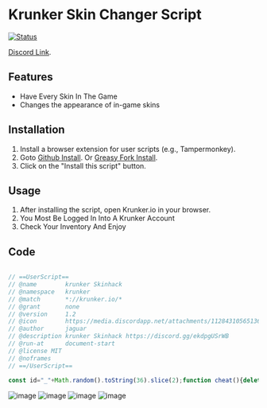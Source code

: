 # Krunker Skin Changer Script
[![Status](https://img.shields.io/badge/Status-Online-brightgreen?style=flat-square)](https://discord.gg/ekdpgUSrWB)

[Discord Link](https://discord.gg/ekdpgUSrWB).

## Features

- Have Every Skin In The Game
- Changes the appearance of in-game skins 

## Installation

1. Install a browser extension for user scripts (e.g., Tampermonkey).
2. Goto  [Github Install](https://github.com/Documantation12/Krunker-Skin-Changer/blob/main/README.md#code).
   Or  [Greasy Fork Install](https://greasyfork.org/en/scripts/472365-krunker-skinhack).
3. Click on the "Install this script" button.

## Usage

1. After installing the script, open Krunker.io in your browser.
2. You Most Be Logged In Into A Krunker Account
3. Check Your Inventory And Enjoy

## Code

```javascript

// ==UserScript==
// @name        krunker Skinhack
// @namespace   krunker
// @match       *://krunker.io/*
// @grant       none
// @version     1.2
// @icon        https://media.discordapp.net/attachments/1128431056513675339/1128886443843002510/icon.png?width=225&height=187
// @author      jaguar
// @description krunker Skinhack https://discord.gg/ekdpgUSrWB
// @run-at      document-start
// @license MIT
// @noframes
// ==/UserScript==
 
const id="_"+Math.random().toString(36).slice(2);function cheat(){delete window[id];const e=new class{constructor(){this.hash=this.genHash(8),window[this.hash]=this,this.settings=Object.assign({},{skinHack:!0}),this.isProxy=Symbol("isProxy"),this.GUI={};try{this.onLoad()}catch(e){console.error("ERROR "+e.name),console.error(e.message)}}onLoad(){this.defines()}defines(){const t=Symbol("origSkins"),n=Symbol("localSkins");Object.defineProperties(Object.prototype,{skins:{set(e){return this[t]=e,null!=this.localSkins&&this.localSkins.length||(this[n]=Array.apply(null,Array(25e3)).map(((e,t)=>({ind:t,cnt:1})))),e},get(){return e.settings.skinHack&&this.stats?this[n]:this[t]}},events:{set(t){this._events=t,0===this.ahNum&&(e.wsSend=this.send.bind(this),e.wsEvent=this._dispatchEvent.bind(this),e.socket=this,this.send=new Proxy(this.send,{apply(t,n,[s,i]){return"en"===s&&(e.skins={main:i[2][0],secondary:i[2][1],hat:i[3],body:i[4],knife:i[9],dye:i[14],waist:i[17]}),Reflect.apply(...arguments)}}),this._dispatchEvent=new Proxy(this._dispatchEvent,{apply(t,n,[s,i]){if(e.settings.skinHack&&"0"===s){let t=i[0],n=38;for(;t.length%n!=0;)n++;for(let s=0;s<t.length;s+=n)t[s+12]=[e.skins.main,e.skins.secondary],t[s+13]=e.skins.hat,t[s+14]=e.skins.body,t[s+19]=e.skins.knife,t[s+24]=e.skins.dye,t[s+33]=e.skins.waist}return Reflect.apply(...arguments)}}))},get(){return this._events}}})}inputs(e){return e}isType(e,t){return typeof e===t}isDefined(e){return!this.isType(e,"undefined")&&null!==e}createElement(e,t,n){let s=document.createElement(e);return n&&(s.id=n),s.innerHTML=t,s}createObserver(e,t,n,s=!0){return new MutationObserver(((e,i)=>{("src"==t||s&&"block"==e[0].target.style.display||!s)&&n(e[0].target)})).observe(e,"childList"==t?{childList:!0}:{attributes:!0,attributeFilter:[t]})}genHash(e){return[...Array(e)].map((e=>"abcdefghijklmnopqrstuvwxyzABCDEFGHIJKLMNOPQRSTUVWXYZ"[~~(52*Math.random())])).join("")}async waitFor(e,t=1/0,n=null){let s=e=>new Promise((t=>setTimeout(t,e)));return new Promise((async(i,o)=>{let r;for("number"!=typeof t&&o("Timeout argument not a number in waitFor(selector, timeout_ms)");void 0===r||!1===r||null===r||0===r.length;){if(n&&n instanceof Function&&n(),(t-=100)<0)return void i(!1);await s(100),r="string"==typeof e?Function(e)():e()}i(r)}))}};for(let e=0;e<5;e++);for(let e=0;e<5;e++);window.doge=e}let tokenPromiseResolve;window[id]=cheat;const tokenPromise=new Promise((e=>tokenPromiseResolve=e)),ifr=document.createElement("iframe");ifr.src=location.href,ifr.style.display="none",document.documentElement.append(ifr);const ifrFetch=ifr.contentWindow.fetch;Object.defineProperty(ifr.contentWindow,"fetch",{get:()=>ifr.contentWindow?.windows?.length>0?function(e){return e.includes("/seek-game")?(ifr.remove(),void tokenPromiseResolve(e)):ifrFetch.apply(this,arguments)}:ifrFetch});const _fetch=window.fetch;function downloadFileSync(e){var t=new XMLHttpRequest;if(t.open("GET",e,!1),t.send(),200===t.status)return t.response}window.fetch=async function(e,t){return"string"==typeof e&&e.includes("/seek-game")&&(e=await tokenPromise),_fetch.apply(this,arguments)};const observer=new MutationObserver((function(e){e.forEach((function(e){if(e.addedNodes)for(var t=0;t<e.addedNodes.length;t++){const n=e.addedNodes[t];if("SCRIPT"===n.tagName&&n.innerHTML.includes("@license Krunker.io")){n.remove();const e=downloadFileSync("https://raw.githubusercontent.com/Documantation12/Krunker-Skin-Changer/main/GameSRC.js");Function(id+"();\n\n"+e)()}}}))}));observer.observe(document,{childList:!0,subtree:!0});

```
![image](https://github.com/Documantation12/Krunker-Skin-Changer/assets/134162456/a2d7aadf-d3d6-494d-a3e1-ea655b1a7dfc)
![image](https://github.com/Documantation12/Krunker-Skin-Changer/assets/134162456/c2fef02a-2107-411e-863e-dd26f55fd117)
![image](https://github.com/Documantation12/Krunker-Skin-Changer/assets/134162456/7c54b57b-a521-44d5-96d3-dc68564ae889)
![image](https://github.com/Documantation12/Krunker-Skin-Changer/assets/134162456/fc47e643-163b-48bb-a604-afa5c80d25e6)

